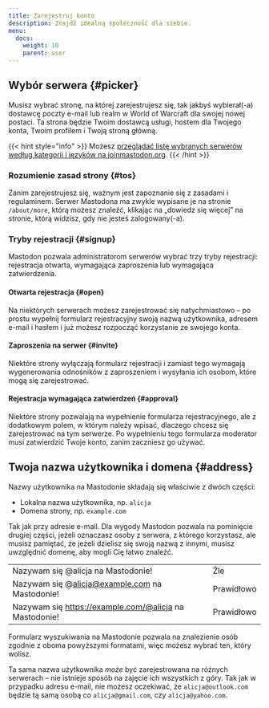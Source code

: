 ```yaml
---
title: Zarejestruj konto
description: Znajdź idealną społeczność dla siebie.
menu:
  docs:
    weight: 10
    parent: user
---
```


## Wybór serwera {#picker}

Musisz wybrać stronę, na której zarejestrujesz się, tak jakbyś wybierał(-a) dostawcę poczty e-mail lub realm w World of Warcraft dla swojej nowej postaci. Ta strona będzie Twoim dostawcą usługi, hostem dla Twojego konta, Twoim profilem i Twoją stroną główną.

{{< hint style="info" >}}
Możesz [przeglądać listę wybranych serwerów według kategorii i języków na joinmastodon.org](https://joinmastodon.org/#getting-started).
{{< /hint >}}

### Rozumienie zasad strony {#tos}

Zanim zarejestrujesz się, ważnym jest zapoznanie się z zasadami i regulaminem. Serwer Mastodona ma zwykle wypisane je na stronie `/about/more`, którą możesz znaleźć, klikając na „dowiedz się więcej” na stronie, którą widzisz, gdy nie jesteś zalogowany(-a).

### Tryby rejestracji {#signup}

Mastodon pozwala administratorom serwerów wybrać trzy tryby rejestracji: rejestracja otwarta, wymagająca zaproszenia lub wymagająca zatwierdzenia.

#### Otwarta rejestracja {#open}

Na niektórych serwerach możesz zarejestrować się natychmiastowo – po prostu wypełnij formularz rejestracyjny swoją nazwą użytkownika, adresem e-mail i hasłem i już możesz rozpocząć korzystanie ze swojego konta.

#### Zaproszenia na serwer {#invite}

Niektóre strony wyłączają formularz rejestracji i zamiast tego wymagają wygenerowania odnośników z zaproszeniem i wysyłania ich osobom, które mogą się zarejestrować.

#### Rejestracja wymagająca zatwierdzeń {#approval}

Niektóre strony pozwalają na wypełnienie formularza rejestracyjnego, ale z dodatkowym polem, w którym należy wpisać, dlaczego chcesz się zarejestrować na tym serwerze. Po wypełnieniu tego formularza moderator musi zatwierdzić Twoje konto, zanim zaczniesz go używać.

## Twoja nazwa użytkownika i domena {#address}

Nazwy użytkownika na Mastodonie składają się właściwie z dwóch części:

* Lokalna nazwa użytkownika, np. `alicja`
* Domena strony, np. `example.com`

Tak jak przy adresie e-mail. Dla wygody Mastodon pozwala na pominięcie drugiej części, jeżeli oznaczasz osoby z serwera, z którego korzystasz, ale musisz pamiętać, że jeżeli dzielisz się swoją nazwą z innymi, musisz uwzględnić domenę, aby mogli Cię łatwo znaleźć.

|  |  |
| :--- | :--- |
| Nazywam się @alicja na Mastodonie! | Źle |
| Nazywam się @alicja@example.com na Mastodonie! | Prawidłowo |
| Nazywam się https://example.com/@alicja na Mastodonie! | Prawidłowo |

Formularz wyszukiwania na Mastodonie pozwala na znalezienie osób zgodnie z oboma powyższymi formatami, więc możesz wybrać ten, który wolisz.

Ta sama nazwa użytkownika _może_ być zarejestrowana na różnych serwerach – nie istnieje sposób na zajęcie ich wszystkich z góry. Tak jak w przypadku adresu e-mail, nie możesz oczekiwać, że `alicja@outlook.com` będzie tą samą osobą co `alicja@gmail.com`, czy `alicja@yahoo.com`.



